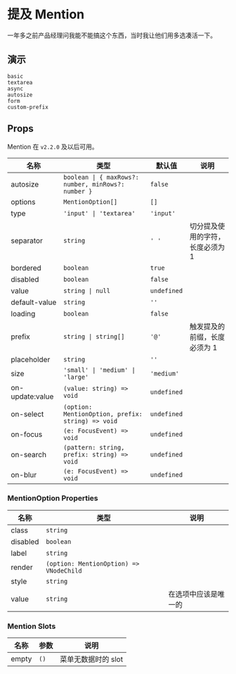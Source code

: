 # 提及 Mention

一年多之前产品经理问我能不能搞这个东西，当时我让他们用多选凑活一下。

## 演示

```demo
basic
textarea
async
autosize
form
custom-prefix
```

## Props

Mention 在 `v2.2.0` 及以后可用。

| 名称 | 类型 | 默认值 | 说明 |
| --- | --- | --- | --- |
| autosize | `boolean \| { maxRows?: number, minRows?: number }` | `false` |  |
| options | `MentionOption[]` | `[]` |  |
| type | `'input' \| 'textarea'` | `'input'` |  |
| separator | `string` | `' '` | 切分提及使用的字符，长度必须为 1 |
| bordered | `boolean` | `true` |  |
| disabled | `boolean` | `false` |  |
| value | `string \| null` | `undefined` |  |
| default-value | `string` | `''` |  |
| loading | `boolean` | `false` |  |
| prefix | `string \| string[]` | `'@'` | 触发提及的前缀，长度必须为 1 |
| placeholder | `string` | `''` |  |
| size | `'small' \| 'medium' \| 'large'` | `'medium'` |  |
| on-update:value | `(value: string) => void` | `undefined` |  |
| on-select | `(option: MentionOption, prefix: string) => void` | `undefined` |  |
| on-focus | `(e: FocusEvent) => void` | `undefined` |  |
| on-search | `(pattern: string, prefix: string) => void` | `undefined` |  |
| on-blur | `(e: FocusEvent) => void` | `undefined` |  |

### MentionOption Properties

| 名称     | 类型                                    | 说明                 |
| -------- | --------------------------------------- | -------------------- |
| class    | `string`                                |                      |
| disabled | `boolean`                               |                      |
| label    | `string`                                |                      |
| render   | `(option: MentionOption) => VNodeChild` |                      |
| style    | `string`                                |                      |
| value    | `string`                                | 在选项中应该是唯一的 |

### Mention Slots

| 名称  | 参数 | 说明                |
| ----- | ---- | ------------------- |
| empty | `()` | 菜单无数据时的 slot |
